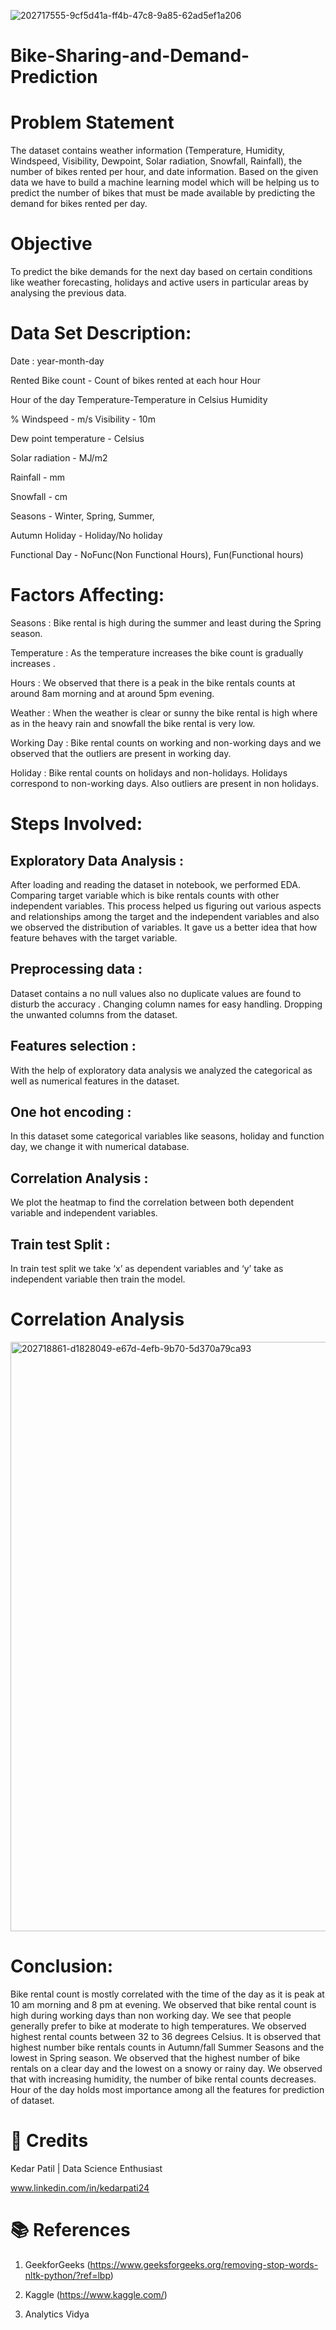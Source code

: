 ![202717555-9cf5d41a-ff4b-47c8-9a85-62ad5ef1a206](https://user-images.githubusercontent.com/111070329/211984610-09d1b583-8c80-41f8-bc13-25f21a03c98b.png)

# Bike-Sharing-and-Demand-Prediction

# Problem Statement

The dataset contains weather information (Temperature, Humidity, Windspeed, Visibility, Dewpoint, Solar radiation, Snowfall, Rainfall), the number of bikes rented per hour, and date information. Based on the given data we have to build a machine learning model which will be helping us to predict the number of bikes that must be made available by predicting the demand for bikes rented per day.

# Objective

To predict the bike demands for the next day based on certain conditions like weather forecasting, holidays and active users in particular areas by analysing the previous data.

# Data Set Description:

Date : year-month-day 

Rented Bike count - Count of bikes rented at each hour Hour 

Hour of the day Temperature-Temperature in Celsius Humidity 

% Windspeed - m/s Visibility - 10m 

Dew point temperature - Celsius 

Solar radiation - MJ/m2 

Rainfall - mm 

Snowfall - cm 

Seasons - Winter, Spring, Summer, 

Autumn Holiday - Holiday/No holiday 

Functional Day - NoFunc(Non Functional Hours), Fun(Functional hours)

# Factors Affecting:

Seasons : Bike rental is high during the summer and least during the Spring season.

Temperature : As the temperature increases the bike count is gradually increases .

Hours : We observed that there is a peak in the bike rentals counts at around 8am morning and at around 5pm evening.

Weather : When the weather is clear or sunny the bike rental is high where as in the heavy rain and snowfall the bike rental is very low.

Working Day : Bike rental counts on working and non-working days and we observed that the outliers are present in working day.

Holiday : Bike rental counts on holidays and non-holidays. Holidays correspond to non-working days. Also outliers are present in non holidays.

# Steps Involved:

## Exploratory Data Analysis :
After loading and reading the dataset in notebook, we performed EDA. Comparing target variable which is bike rentals counts with other independent variables. This process helped us figuring out various aspects and relationships among the target and the independent variables and also we observed the distribution of variables. It gave us a better idea that how feature behaves with the target variable.

## Preprocessing data :
Dataset contains a no null values also no duplicate values are found to disturb the accuracy . Changing column names for easy handling. Dropping the unwanted columns from the dataset.

## Features selection :
With the help of exploratory data analysis we analyzed the categorical as well as numerical features in the dataset.

## One hot encoding : 
In this dataset some categorical variables like seasons, holiday and function day, we change it with numerical database.

## Correlation Analysis : 
We plot the heatmap to find the correlation between both dependent variable and independent variables.

## Train test Split : 
In train test split we take ‘x’ as dependent variables and ‘y’ take as independent variable then train the model.


# Correlation Analysis

<img width="943" alt="202718861-d1828049-e67d-4efb-9b70-5d370a79ca93" src="https://user-images.githubusercontent.com/111070329/211995443-5a89384a-86fd-40b6-97d0-0942832b2ac3.png">



# Conclusion:

Bike rental count is mostly correlated with the time of the day as it is peak at 10 am morning and 8 pm at evening. We observed that bike rental count is high during working days than non working day. We see that people generally prefer to bike at moderate to high temperatures. We observed highest rental counts between 32 to 36 degrees Celsius. It is observed that highest number bike rentals counts in Autumn/fall Summer Seasons and the lowest in Spring season. We observed that the highest number of bike rentals on a clear day and the lowest on a snowy or rainy day. We observed that with increasing humidity, the number of bike rental counts decreases. Hour of the day holds most importance among all the features for prediction of dataset.

# 📜 Credits
Kedar Patil | Data Science Enthusiast

www.linkedin.com/in/kedarpati24


# 📚 References 

1. GeekforGeeks (https://www.geeksforgeeks.org/removing-stop-words-nltk-python/?ref=lbp)

2. Kaggle (https://www.kaggle.com/)

3. Analytics Vidya
